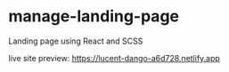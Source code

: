 # manage-landing-page
Landing page using React and SCSS


live site preview: https://lucent-dango-a6d728.netlify.app
